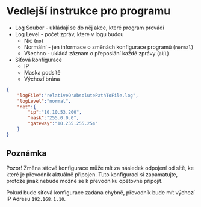 # Vedlejší instrukce pro programu
- Log Soubor - ukládají se do něj akce, které program provádí
- Log Level - počet zpráv, které v logu budou
    - Nic (`no`)
    - Normální - jen informace o změnách konfigurace programů (`normal`)
    - Všechno - ukládá záznam o přeposlání každé zprávy  (`all`)
- Síťová konfigurace
    - IP
    - Maska podsítě
    - Výchozí brána
```json
{
    "logFile":"relativeOrAbsolutePathToFile.log",
    "logLevel":"normal",
    "net":{
        "ip":"10.10.53.200",
        "mask":"255.0.0.0",
        "gateway":"10.255.255.254"
    }
}
```
## Poznámka
Pozor! Změna síťové konfigurace může mít za následek odpojení od sítě, ke které je převodník aktuálně připojen. Tuto konfiguraci si zapamatujte, protože jinak nebude možné se k převodníku opětovně připojit.

Pokud bude síťová konfigurace zadána chybně, převodník bude mít výchozí IP Adresu `192.168.1.10`.
